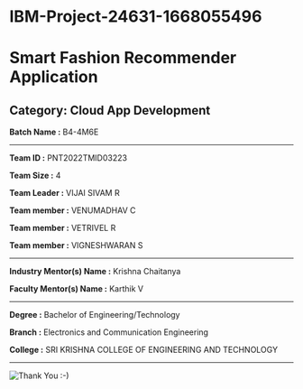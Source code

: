 
# IBM-Project-24631-1668055496

# Smart Fashion Recommender Application


## Category: Cloud App Development


**Batch Name :** B4-4M6E

---

**Team ID :** PNT2022TMID03223

**Team Size :** 4

**Team Leader :** VIJAI SIVAM R

**Team member :** VENUMADHAV C

**Team member :** VETRIVEL R

**Team member :** VIGNESHWARAN S

---
**Industry Mentor(s) Name :** Krishna Chaitanya

**Faculty Mentor(s) Name :** Karthik V

---

**Degree	:**	
Bachelor of Engineering/Technology

**Branch	:**	
Electronics and Communication Engineering

**College	:**	
SRI KRISHNA COLLEGE OF ENGINEERING AND TECHNOLOGY

---




![Thank You :-)](https://i0.wp.com/paulaspoint.com/wp-content/uploads/2018/04/thank-you.jpg?fit=275%2C183)
